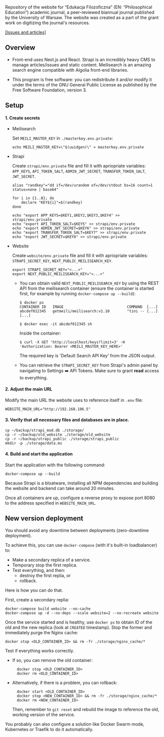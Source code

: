 Repository of the website for “Edukacja Filozoficzna” (EN: “Philosophical
Education”) academic journal, a peer-reviewed biannual journal published by the
University of Warsaw. The website was created as a part of the grant work on
digitizing the journal's resources.

[[Issues and articles]](https://edufil.allvpv.org/archive/latest)


## Overview
- Front-end uses Next.js and React. Strapi is an incredibly heavy CMS to manage
  articles/issues and static content. Meilisearch is an amazing search engine
  compatible with Algolia front-end libraries.

- This program is free software: you can redistribute it and/or modify it under
  the terms of the GNU General Public License as published by the Free Software
  Foundation, version 3.

## Setup

#### 1. Create secrets

* Meilisearch

  Set `MEILI_MASTER_KEY` in `./masterkey.env.private`:

  ```
  echo MEILI_MASTER_KEY=\"$(uuidgen)\" > masterkey.env.private
  ```

* Strapi

  Create `strapi/env.private` file and fill it with apriopriate variables:
  `APP_KEYS`, `API_TOKEN_SALT`, `ADMIN_JWT_SECRET`, `TRANSFER_TOKEN_SALT`,
  `JWT_SECRET`.

  ```
  alias "randkey"="dd if=/dev/urandom of=/dev/stdout bs=16 count=1 status=none | base64"

  for i in {1..8}; do
      declare "KEY${i}"=$(randkey)
  done

  echo "export APP_KEYS=$KEY1,$KEY2,$KEY3,$KEY4" >> strapi/env.private
  echo "export API_TOKEN_SALT=$KEY5" >> strapi/env.private
  echo "export ADMIN_JWT_SECRET=$KEY6" >> strapi/env.private
  echo "export TRANSFER_TOKEN_SALT=$KEY7" >> strapi/env.private
  echo "export JWT_SECRET=$KEY8" >> strapi/env.private
  ```

* Website

  Create `website/env.private` file and fill it with apriopriate variables:
  `STRAPI_SECRET_KEY`, `NEXT_PUBLIC_MEILISEARCH_KEY`.

  ```
  export STRAPI_SECRET_KEY="<...>"
  export NEXT_PUBLIC_MEILISEARCH_KEY="<...>"
  ```

  - You can obtain valid `NEXT_PUBLIC_MEILISEARCH_KEY` by using the REST
    API from the meilisearch container (ensure the container is started
    first, for example by running `docker-compose up --build`):

    ```
    $ docker ps
    CONTAINER ID   IMAGE                             COMMAND  [...]
    abcdef012345   getmeili/meilisearch:v1.10        "tini -- [...]
    [...]

    $ docker exec -it abcdef012345 sh
    ```

    Inside the container:

    ```
    $ curl -X GET 'http://localhost/keys?limit=3' -H 'Authorization: Bearer <MEILI_MASTER_KEY_HERE>'
    ```

    The required key is 'Default Search API Key' from the JSON output.

  - You can retrieve the `STRAPI_SECRET_KEY` from Strapi's admin panel by navigating to Settings ➡️ API Tokens.
    Make sure to grant **read** access to everything.

#### 2. Adjust the main URL

Modify the main URL the website uses to reference itself in `.env` file:

```
WEBSITE_MAIN_URL="http://192.168.106.5"
```

#### 3. Verify that all necessary files and databases are in place.

```
cp ~/backup/strapi_mod.db ./storage/
cp -r ~/backup/old_website ./storage/old_website
cp -r ~/backup/strapi_public ./storage/strapi_public
mkdir -p ./storage/data.ms
```

#### 4. Build and start the application
Start the application with the following command:

```
docker-compose up --build
```

Because Strapi is a bloatware, installing all NPM dependencies and building
the website and backend can take around 20 minutes.

Once all containers are up, configure a reverse proxy to expose port 8080 to
the address specified in `WEBSITE_MAIN_URL`.

## New version deployment

You should avoid any downtime between deployments (zero-downtime deployment).

To achieve this, you can use `docker-compose` (with it's built-in loadbalancer)
to:
- Make a secondary replica of a service.
- Temporary stop the first replica.
- Test everything, and then:
  * destroy the first replia, or
  * rollback.

Here is how you can do that.

First, create a secondary replia:

```
docker-compose build website --no-cache
docker-compose up -d --no-deps --scale website=2 --no-recreate website
```

Once the service started and is healthy, use `docker ps` to obtain ID of the
old and the new replica (look at `CREATED` timestamp). Stop the former and
immediately purge the Nginx cache:

```
docker stop <OLD_CONTAINER_ID> && rm -fr ./storage/nginx_cache/*
```

Test if everything works correctly.
* If so, you can remove the old container:

        docker stop <OLD_CONTAINER_ID>
        docker rm <OLD_CONTAINER_ID>

* Alternatively, if there is a problem, you can rollback:

        docker start <OLD_CONTAINER_ID>
        docker stop <NEW_CONTAINER_ID> && rm -fr ./storage/nginx_cache/*
        docker rm <NEW_CONTAINER_ID>

  Then, remember to `git reset` and rebuild the image to reference the old,
  working version of the service.


You probably can also configure a solution like Docker Swarm mode, Kubernetes or
Traefik to do it automatically.
